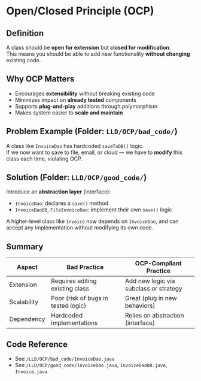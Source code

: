 # Open/Closed Principle (OCP)

## Definition  
A class should be **open for extension** but **closed for modification**.  
This means you should be able to add new functionality **without changing** existing code.

## Why OCP Matters  
- Encourages **extensibility** without breaking existing code
- Minimizes impact on **already tested** components
- Supports **plug-and-play** additions through polymorphism
- Makes system easier to **scale and maintain**

## Problem Example (Folder: `LLD/OCP/bad_code/`)
A class like `InvoiceDao` has hardcoded `saveToDB()` logic.  
If we now want to save to file, email, or cloud — we have to **modify** this class each time, violating OCP.

## Solution (Folder: `LLD/OCP/good_code/`)
Introduce an **abstraction layer** (interface):
- `InvoiceDao`: declares a `save()` method
- `InvoiceDaoDB`, `FileInvoiceDao`: implement their own `save()` logic

A higher-level class like `Invoice` now depends on `InvoiceDao`, and can accept any implementation without modifying its own code.

## Summary  
| Aspect         | Bad Practice                         | OCP-Compliant Practice                 |
|----------------|--------------------------------------|----------------------------------------|
| Extension      | Requires editing existing class       | Add new logic via subclass or strategy |
| Scalability    | Poor (risk of bugs in tested logic)   | Great (plug in new behaviors)          |
| Dependency     | Hardcoded implementations             | Relies on abstraction (interface)      |

## Code Reference  
- See `/LLD/OCP/bad_code/InvoiceDao.java`  
- See `/LLD/OCP/good_code/InvoiceDao.java`, `InvoiceDaoDB.java`, `Invoice.java`
